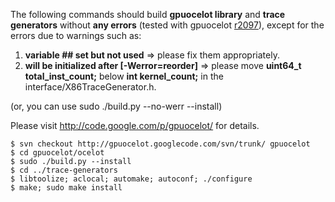 The following commands should build **gpuocelot library** and **trace generators** without **any errors** (tested with gpuocelot [r2097](https://code.google.com/p/macsim/source/detail?r=2097)), except for the errors due to warnings such as:
  1. **variable ## set but not used** =>  please fix them appropriately.
  1. **will be initialized after [-Werror=reorder]** => please move **uint64\_t total\_inst\_count;** below **int kernel\_count;** in the interface/X86TraceGenerator.h.

(or, you can use sudo ./build.py --no-werr --install)

Please visit http://code.google.com/p/gpuocelot/ for details.

```
$ svn checkout http://gpuocelot.googlecode.com/svn/trunk/ gpuocelot
$ cd gpuocelot/ocelot
$ sudo ./build.py --install                
$ cd ../trace-generators
$ libtoolize; aclocal; automake; autoconf; ./configure
$ make; sudo make install
```